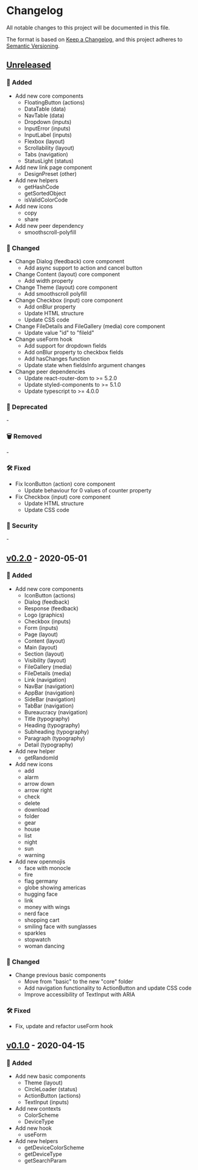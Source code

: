 # Changelog

All notable changes to this project will be documented in this file.

The format is based on [Keep a Changelog](https://keepachangelog.com/en/), and this project adheres to [Semantic Versioning](https://semver.org/).

## [Unreleased]

### 🌱 Added

- Add new core components
  - FloatingButton (actions)
  - DataTable (data)
  - NavTable (data)
  - Dropdown (inputs)
  - InputError (inputs)
  - InputLabel (inputs)
  - Flexbox (layout)
  - Scrollability (layout)
  - Tabs (navigation)
  - StatusLight (status)
- Add new link page component
  - DesignPreset (other)
- Add new helpers
  - getHashCode
  - getSortedObject
  - isValidColorCode
- Add new icons
  - copy
  - share
- Add new peer dependency
  - smoothscroll-polyfill

### 👷 Changed

- Change Dialog (feedback) core component
  - Add async support to action and cancel button
- Change Content (layout) core component
  - Add width property
- Change Theme (layout) core component
  - Add smoothscroll polyfill
- Change Checkbox (input) core component
  - Add onBlur property
  - Update HTML structure
  - Update CSS code
- Change FileDetails and FileGallery (media) core component
  - Update value "id" to "fileId"
- Change useForm hook
  - Add support for dropdown fields
  - Add onBlur property to checkbox fields
  - Add hasChanges function
  - Update state when fieldsInfo argument changes
- Change peer dependencies
  - Update react-router-dom to >= 5.2.0
  - Update styled-components to >= 5.1.0
  - Update typescript to >= 4.0.0

### 📆 Deprecated

\-

### 🗑️ Removed

\-

### 🛠️ Fixed

- Fix IconButton (action) core component
  - Update behaviour for 0 values of counter property
- Fix Checkbox (input) core component
  - Update HTML structure
  - Update CSS code

### 👮 Security

\-

## [v0.2.0] - 2020-05-01

### 🌱 Added

- Add new core components
  - IconButton (actions)
  - Dialog (feedback)
  - Response (feedback)
  - Logo (graphics)
  - Checkbox (inputs)
  - Form (inputs)
  - Page (layout)
  - Content (layout)
  - Main (layout)
  - Section (layout)
  - Visibility (layout)
  - FileGallery (media)
  - FileDetails (media)
  - Link (navigation)
  - NavBar (navigation)
  - AppBar (navigation)
  - SideBar (navigation)
  - TabBar (navigation)
  - Bureaucracy (navigation)
  - Title (typography)
  - Heading (typography)
  - Subheading (typography)
  - Paragraph (typography)
  - Detail (typography)
- Add new helper
  - getRandomId
- Add new icons
  - add
  - alarm
  - arrow down
  - arrow right
  - check
  - delete
  - download
  - folder
  - gear
  - house
  - list
  - night
  - sun
  - warning
- Add new openmojis
  - face with monocle
  - fire
  - flag germany
  - globe showing americas
  - hugging face
  - link
  - money with wings
  - nerd face
  - shopping cart
  - smiling face with sunglasses
  - sparkles
  - stopwatch
  - woman dancing

### 👷 Changed

- Change previous basic components
  - Move from "basic" to the new "core" folder
  - Add navigation functionality to ActionButton and update CSS code
  - Improve accessibility of TextInput with ARIA

### 🛠️ Fixed

- Fix, update and refactor useForm hook

## [v0.1.0] - 2020-04-15

### 🌱 Added

- Add new basic components
  - Theme (layout)
  - CircleLoader (status)
  - ActionButton (actions)
  - TextInput (inputs)
- Add new contexts
  - ColorScheme
  - DeviceType
- Add new hook
  - useForm
- Add new helpers
  - getDeviceColorScheme
  - getDeviceType
  - getSearchParam

[unreleased]: https://github.com/megalink-io/design-system/compare/v0.1.0...HEAD
[v0.2.0]: https://github.com/megalink-io/design-system/releases/tag/v0.2.0
[v0.1.0]: https://github.com/megalink-io/design-system/releases/tag/v0.1.0
